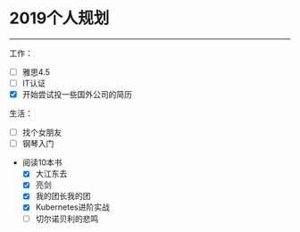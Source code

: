 # 2019个人规划  
---
工作：  
- [ ] 雅思4.5  
- [ ] IT认证
- [x] 开始尝试投一些国外公司的简历  

生活：  
- [ ] 找个女朋友  
- [ ] 钢琴入门  
- 阅读10本书  
  - [x] 大江东去
  - [x] 亮剑
  - [x] 我的团长我的团
  - [x] Kubernetes进阶实战
  - [ ] 切尔诺贝利的悲鸣
